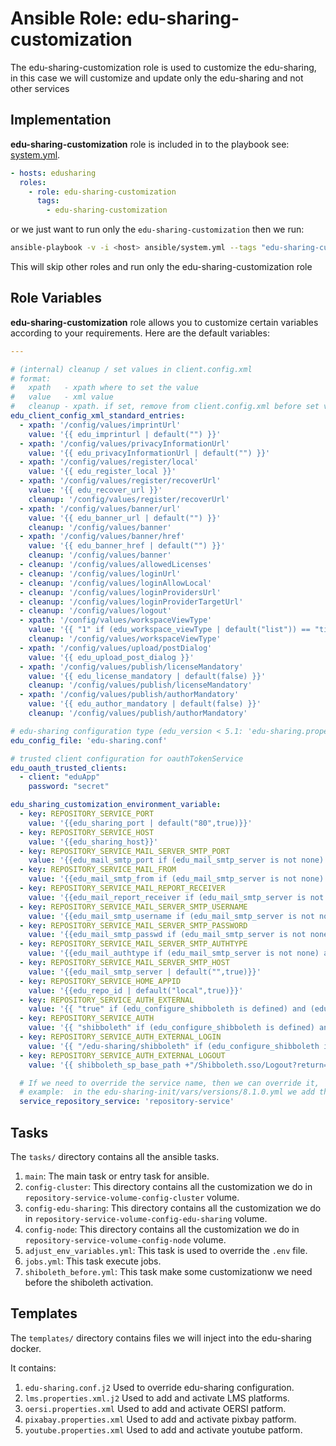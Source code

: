 # Ansible Role: edu-sharing-customization

The edu-sharing-customization role is used to customize the edu-sharing, in this case we will customize and update only the edu-sharing and not other services

## Implementation

__edu-sharing-customization__ role is included in to the playbook see: [system.yml](../../../system.yml).


```yaml
- hosts: edusharing
  roles:
    - role: edu-sharing-customization
      tags: 
        - edu-sharing-customization

```

or we just want to run only the `edu-sharing-customization` then we run:

```sh
ansible-playbook -v -i <host> ansible/system.yml --tags "edu-sharing-customization"
```
This will skip other roles and run only the edu-sharing-customization role

## Role Variables

__edu-sharing-customization__ role allows you to customize certain variables according to your requirements. Here are the default variables:


```yaml
---

# (internal) cleanup / set values in client.config.xml
# format:
#   xpath   - xpath where to set the value
#   value   - xml value
#   cleanup - xpath. if set, remove from client.config.xml before set values
edu_client_config_xml_standard_entries:
  - xpath: '/config/values/imprintUrl'
    value: '{{ edu_imprinturl | default("") }}'
  - xpath: '/config/values/privacyInformationUrl'
    value: '{{ edu_privacyInformationUrl | default("") }}'
  - xpath: '/config/values/register/local'
    value: '{{ edu_register_local }}'
  - xpath: '/config/values/register/recoverUrl'
    value: '{{ edu_recover_url }}'
    cleanup: '/config/values/register/recoverUrl'
  - xpath: '/config/values/banner/url'
    value: '{{ edu_banner_url | default("") }}'
    cleanup: '/config/values/banner'
  - xpath: '/config/values/banner/href'
    value: '{{ edu_banner_href | default("") }}'
    cleanup: '/config/values/banner'
  - cleanup: '/config/values/allowedLicenses'
  - cleanup: '/config/values/loginUrl'
  - cleanup: '/config/values/loginAllowLocal'
  - cleanup: '/config/values/loginProvidersUrl'
  - cleanup: '/config/values/loginProviderTargetUrl'
  - cleanup: '/config/values/logout'
  - xpath: '/config/values/workspaceViewType'
    value: '{{ "1" if (edu_workspace_viewType | default("list")) == "tile" else "0" }}'
    cleanup: '/config/values/workspaceViewType'
  - xpath: '/config/values/upload/postDialog'
    value: '{{ edu_upload_post_dialog }}'
  - xpath: '/config/values/publish/licenseMandatory'
    value: '{{ edu_license_mandatory | default(false) }}'
    cleanup: '/config/values/publish/licenseMandatory'
  - xpath: '/config/values/publish/authorMandatory'
    value: '{{ edu_author_mandatory | default(false) }}'
    cleanup: '/config/values/publish/authorMandatory'

# edu-sharing configuration type (edu_version < 5.1: 'edu-sharing.properties' and edu_version >= 5.1: 'edu-sharing.conf'
edu_config_file: 'edu-sharing.conf'

# trusted client configuration for oauthTokenService
edu_oauth_trusted_clients:
  - client: "eduApp"
    password: "secret"

edu_sharing_customization_environment_variable:
  - key: REPOSITORY_SERVICE_PORT
    value: '{{edu_sharing_port | default("80",true)}}'
  - key: REPOSITORY_SERVICE_HOST
    value: '{{edu_sharing_host}}'
  - key: REPOSITORY_SERVICE_MAIL_SERVER_SMTP_PORT
    value: '{{edu_mail_smtp_port if (edu_mail_smtp_server is not none) and (edu_mail_smtp_server is defined) else ""}}'
  - key: REPOSITORY_SERVICE_MAIL_FROM
    value: '{{edu_mail_smtp_from if (edu_mail_smtp_server is not none) and (edu_mail_smtp_server is defined) else ""}}'
  - key: REPOSITORY_SERVICE_MAIL_REPORT_RECEIVER
    value: '{{edu_mail_report_receiver if (edu_mail_smtp_server is not none) and (edu_mail_smtp_server is defined) else ""}}'
  - key: REPOSITORY_SERVICE_MAIL_SERVER_SMTP_USERNAME
    value: '{{edu_mail_smtp_username if (edu_mail_smtp_server is not none) and (edu_mail_smtp_server is defined) else ""}}'
  - key: REPOSITORY_SERVICE_MAIL_SERVER_SMTP_PASSWORD
    value: '{{edu_mail_smtp_passwd if (edu_mail_smtp_server is not none) and (edu_mail_smtp_server is defined) else ""}}'
  - key: REPOSITORY_SERVICE_MAIL_SERVER_SMTP_AUTHTYPE
    value: '{{edu_mail_authtype if (edu_mail_smtp_server is not none) and (edu_mail_smtp_server is defined) else ""}}'
  - key: REPOSITORY_SERVICE_MAIL_SERVER_SMTP_HOST
    value: '{{edu_mail_smtp_server | default("",true)}}'
  - key: REPOSITORY_SERVICE_HOME_APPID
    value: '{{edu_repo_id | default("local",true)}}'
  - key: REPOSITORY_SERVICE_AUTH_EXTERNAL
    value: '{{ "true" if (edu_configure_shibboleth is defined) and (edu_configure_shibboleth)  else ""}}'
  - key: REPOSITORY_SERVICE_AUTH
    value: '{{ "shibboleth" if (edu_configure_shibboleth is defined) and (edu_configure_shibboleth)  else ""}}'
  - key: REPOSITORY_SERVICE_AUTH_EXTERNAL_LOGIN
    value: '{{ "/edu-sharing/shibboleth" if (edu_configure_shibboleth is defined) and (edu_configure_shibboleth)  else ""}}'
  - key: REPOSITORY_SERVICE_AUTH_EXTERNAL_LOGOUT
    value: '{{ shibboleth_sp_base_path +"/Shibboleth.sso/Logout?return=" +  edu_sharing_url + "/components/login" if (edu_configure_shibboleth is defined) and (edu_configure_shibboleth)  else ""}}'

  # If we need to override the service name, then we can override it,
  # example:  in the edu-sharing-init/vars/versions/8.1.0.yml we add this variable with new value
  service_repository_service: 'repository-service'

```

## Tasks

The `tasks/` directory contains all the ansible tasks.

1. `main`: The main task or entry task for ansible.
2. `config-cluster`: This directory contains all the customization we do in `repository-service-volume-config-cluster` volume.
3. `config-edu-sharing`: This directory contains all the customization we do in `repository-service-volume-config-edu-sharing` volume.
4. `config-node`: This directory contains all the customization we do in `repository-service-volume-config-node` volume.
6. `adjust_env_variables.yml`: This task is used to override the `.env` file.
7. `jobs.yml`: This task execute jobs.
8. `shiboleth_before.yml`: This task make some customizationw we need before the shiboleth activation.


## Templates

 The `templates/` directory contains files we will inject into the edu-sharing docker.

 It contains: 

 1. `edu-sharing.conf.j2` Used to override edu-sharing configuration.
 2. `lms.properties.xml.j2` Used to add and activate LMS  platforms.
 3. `oersi.properties.xml` Used to add and activate OERSI patform.
 4. `pixabay.properties.xml` Used to add and activate pixbay patform.
 3. `youtube.properties.xml` Used to add and activate youtube patform.
